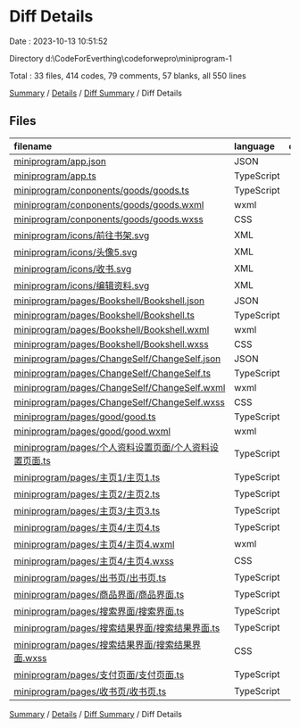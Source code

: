 # Diff Details

Date : 2023-10-13 10:51:52

Directory d:\\CodeForEverthing\\codeforwepro\\miniprogram-1

Total : 33 files,  414 codes, 79 comments, 57 blanks, all 550 lines

[Summary](results.md) / [Details](details.md) / [Diff Summary](diff.md) / Diff Details

## Files
| filename | language | code | comment | blank | total |
| :--- | :--- | ---: | ---: | ---: | ---: |
| [miniprogram/app.json](/miniprogram/app.json) | JSON | 1 | 0 | -1 | 0 |
| [miniprogram/app.ts](/miniprogram/app.ts) | TypeScript | 1 | 0 | 1 | 2 |
| [miniprogram/conponents/goods/goods.ts](/miniprogram/conponents/goods/goods.ts) | TypeScript | 2 | 0 | 0 | 2 |
| [miniprogram/conponents/goods/goods.wxml](/miniprogram/conponents/goods/goods.wxml) | wxml | 1 | 0 | 0 | 1 |
| [miniprogram/conponents/goods/goods.wxss](/miniprogram/conponents/goods/goods.wxss) | CSS | 13 | 0 | 1 | 14 |
| [miniprogram/icons/前往书架.svg](/miniprogram/icons/%E5%89%8D%E5%BE%80%E4%B9%A6%E6%9E%B6.svg) | XML | 1 | 0 | 0 | 1 |
| [miniprogram/icons/头像5.svg](/miniprogram/icons/%E5%A4%B4%E5%83%8F5.svg) | XML | 1 | 0 | 0 | 1 |
| [miniprogram/icons/收书.svg](/miniprogram/icons/%E6%94%B6%E4%B9%A6.svg) | XML | 1 | 0 | 0 | 1 |
| [miniprogram/icons/编辑资料.svg](/miniprogram/icons/%E7%BC%96%E8%BE%91%E8%B5%84%E6%96%99.svg) | XML | 1 | 0 | 0 | 1 |
| [miniprogram/pages/Bookshell/Bookshell.json](/miniprogram/pages/Bookshell/Bookshell.json) | JSON | 3 | 0 | 0 | 3 |
| [miniprogram/pages/Bookshell/Bookshell.ts](/miniprogram/pages/Bookshell/Bookshell.ts) | TypeScript | 39 | 29 | 18 | 86 |
| [miniprogram/pages/Bookshell/Bookshell.wxml](/miniprogram/pages/Bookshell/Bookshell.wxml) | wxml | 2 | 0 | 0 | 2 |
| [miniprogram/pages/Bookshell/Bookshell.wxss](/miniprogram/pages/Bookshell/Bookshell.wxss) | CSS | 0 | 1 | 0 | 1 |
| [miniprogram/pages/ChangeSelf/ChangeSelf.json](/miniprogram/pages/ChangeSelf/ChangeSelf.json) | JSON | 3 | 0 | 0 | 3 |
| [miniprogram/pages/ChangeSelf/ChangeSelf.ts](/miniprogram/pages/ChangeSelf/ChangeSelf.ts) | TypeScript | 39 | 29 | 18 | 86 |
| [miniprogram/pages/ChangeSelf/ChangeSelf.wxml](/miniprogram/pages/ChangeSelf/ChangeSelf.wxml) | wxml | 2 | 0 | 0 | 2 |
| [miniprogram/pages/ChangeSelf/ChangeSelf.wxss](/miniprogram/pages/ChangeSelf/ChangeSelf.wxss) | CSS | 0 | 1 | 0 | 1 |
| [miniprogram/pages/good/good.ts](/miniprogram/pages/good/good.ts) | TypeScript | -6 | 1 | 1 | -4 |
| [miniprogram/pages/good/good.wxml](/miniprogram/pages/good/good.wxml) | wxml | 0 | 0 | -7 | -7 |
| [miniprogram/pages/个人资料设置页面/个人资料设置页面.ts](/miniprogram/pages/%E4%B8%AA%E4%BA%BA%E8%B5%84%E6%96%99%E8%AE%BE%E7%BD%AE%E9%A1%B5%E9%9D%A2/%E4%B8%AA%E4%BA%BA%E8%B5%84%E6%96%99%E8%AE%BE%E7%BD%AE%E9%A1%B5%E9%9D%A2.ts) | TypeScript | 19 | 1 | 1 | 21 |
| [miniprogram/pages/主页1/主页1.ts](/miniprogram/pages/%E4%B8%BB%E9%A1%B51/%E4%B8%BB%E9%A1%B51.ts) | TypeScript | 17 | 2 | 3 | 22 |
| [miniprogram/pages/主页2/主页2.ts](/miniprogram/pages/%E4%B8%BB%E9%A1%B52/%E4%B8%BB%E9%A1%B52.ts) | TypeScript | 18 | 1 | 2 | 21 |
| [miniprogram/pages/主页3/主页3.ts](/miniprogram/pages/%E4%B8%BB%E9%A1%B53/%E4%B8%BB%E9%A1%B53.ts) | TypeScript | 18 | 1 | 2 | 21 |
| [miniprogram/pages/主页4/主页4.ts](/miniprogram/pages/%E4%B8%BB%E9%A1%B54/%E4%B8%BB%E9%A1%B54.ts) | TypeScript | 83 | 6 | 0 | 89 |
| [miniprogram/pages/主页4/主页4.wxml](/miniprogram/pages/%E4%B8%BB%E9%A1%B54/%E4%B8%BB%E9%A1%B54.wxml) | wxml | 23 | 0 | 10 | 33 |
| [miniprogram/pages/主页4/主页4.wxss](/miniprogram/pages/%E4%B8%BB%E9%A1%B54/%E4%B8%BB%E9%A1%B54.wxss) | CSS | 10 | 1 | 0 | 11 |
| [miniprogram/pages/出书页/出书页.ts](/miniprogram/pages/%E5%87%BA%E4%B9%A6%E9%A1%B5/%E5%87%BA%E4%B9%A6%E9%A1%B5.ts) | TypeScript | 26 | 1 | 1 | 28 |
| [miniprogram/pages/商品界面/商品界面.ts](/miniprogram/pages/%E5%95%86%E5%93%81%E7%95%8C%E9%9D%A2/%E5%95%86%E5%93%81%E7%95%8C%E9%9D%A2.ts) | TypeScript | 18 | 1 | 2 | 21 |
| [miniprogram/pages/搜索界面/搜索界面.ts](/miniprogram/pages/%E6%90%9C%E7%B4%A2%E7%95%8C%E9%9D%A2/%E6%90%9C%E7%B4%A2%E7%95%8C%E9%9D%A2.ts) | TypeScript | 19 | 1 | 2 | 22 |
| [miniprogram/pages/搜索结果界面/搜索结果界面.ts](/miniprogram/pages/%E6%90%9C%E7%B4%A2%E7%BB%93%E6%9E%9C%E7%95%8C%E9%9D%A2/%E6%90%9C%E7%B4%A2%E7%BB%93%E6%9E%9C%E7%95%8C%E9%9D%A2.ts) | TypeScript | 18 | 1 | 2 | 21 |
| [miniprogram/pages/搜索结果界面/搜索结果界面.wxss](/miniprogram/pages/%E6%90%9C%E7%B4%A2%E7%BB%93%E6%9E%9C%E7%95%8C%E9%9D%A2/%E6%90%9C%E7%B4%A2%E7%BB%93%E6%9E%9C%E7%95%8C%E9%9D%A2.wxss) | CSS | 4 | 0 | 0 | 4 |
| [miniprogram/pages/支付页面/支付页面.ts](/miniprogram/pages/%E6%94%AF%E4%BB%98%E9%A1%B5%E9%9D%A2/%E6%94%AF%E4%BB%98%E9%A1%B5%E9%9D%A2.ts) | TypeScript | 18 | 1 | 0 | 19 |
| [miniprogram/pages/收书页/收书页.ts](/miniprogram/pages/%E6%94%B6%E4%B9%A6%E9%A1%B5/%E6%94%B6%E4%B9%A6%E9%A1%B5.ts) | TypeScript | 19 | 1 | 1 | 21 |

[Summary](results.md) / [Details](details.md) / [Diff Summary](diff.md) / Diff Details